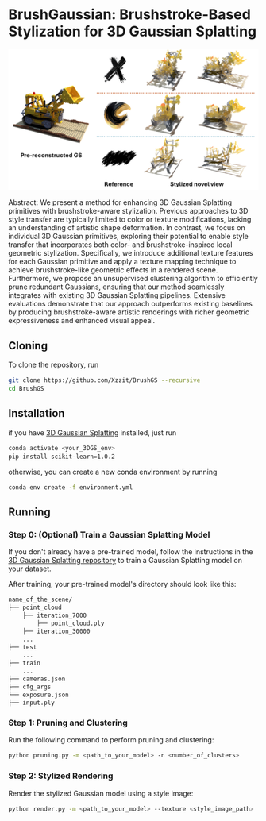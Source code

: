 # BrushGaussian: Brushstroke-Based Stylization for 3D Gaussian Splatting

<p align="center">
  <img src="assets/fig1.png" alt="description" width="720"/>
</p>

Abstract: We present a method for enhancing 3D Gaussian Splatting primitives with brushstroke-aware stylization. Previous approaches to 3D style transfer are typically limited to color or texture modifications, lacking an understanding of artistic shape deformation. In contrast, we focus on individual 3D Gaussian primitives, exploring their potential to enable style transfer that incorporates both color- and brushstroke-inspired local geometric stylization. Specifically, we introduce additional texture features for each Gaussian primitive and apply a texture mapping technique to achieve brushstroke-like geometric effects in a rendered scene. Furthermore, we propose an unsupervised clustering algorithm to efficiently prune redundant Gaussians, ensuring that our method seamlessly integrates with existing 3D Gaussian Splatting pipelines. Extensive evaluations demonstrate that our approach outperforms existing baselines by producing brushstroke-aware artistic renderings with richer geometric expressiveness and enhanced visual appeal.

## Cloning
To clone the repository, run
```bash
git clone https://github.com/Xzzit/BrushGS --recursive
cd BrushGS
```

## Installation
if you have [3D Gaussian Splatting](https://github.com/graphdeco-inria/gaussian-splatting) installed, just run
```bash
conda activate <your_3DGS_env>
pip install scikit-learn=1.0.2
```
otherwise, you can create a new conda environment by running
```bash
conda env create -f environment.yml
```

## Running
### Step 0: (Optional) Train a Gaussian Splatting Model
If you don't already have a pre-trained model, follow the instructions in the [3D Gaussian Splatting repository](https://github.com/graphdeco-inria/gaussian-splatting) to train a Gaussian Splatting model on your dataset.

After training, your pre-trained model's directory should look like this:
```
name_of_the_scene/
├── point_cloud
    ├── iteration_7000
        ├── point_cloud.ply
    ├── iteration_30000
    ...
├── test
    ...
├── train
    ...
├── cameras.json
├── cfg_args
└── exposure.json
├── input.ply
```


### Step 1: Pruning and Clustering
Run the following command to perform pruning and clustering:
```bash
python pruning.py -m <path_to_your_model> -n <number_of_clusters>
```

### Step 2: Stylized Rendering
Render the stylized Gaussian model using a style image:
```bash
python render.py -m <path_to_your_model> --texture <style_image_path>
```
